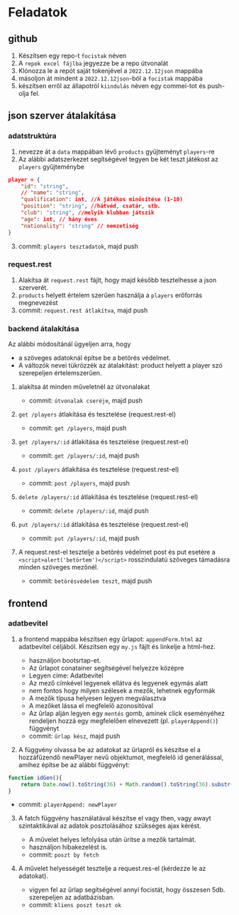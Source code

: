 # Feladatok
## github
1. Készítsen egy repo-t `focistak` néven
2. A `repok excel fájlba` jegyezze be a repo útvonalát
3. Klónozza le a repót saját tokenjével a `2022.12.12json` mappába
4. másoljon át mindent a `2022.12.12json`-ból a `focistak` mappába
5. készítsen erről az állapotról `kiindulás` néven egy commei-tot és push-olja fel.

## json szerver átalakítása
### adatstruktúra
1. nevezze át a `data` mappában lévő `products` gyűjteményt `players`-re
2. Az alábbi adatszerkezet segítségével tegyen be két teszt játékost az `players` gyűjteménybe
```json
player = {
    "id": "string", 
    // "name": "string",
    "qualification": int, //A játékos minősítése (1-10)
    "position": "string", //hátvéd, csatár, stb.
    "club": "string", //melyik klubban játszik
    "age": int, // hány éves
    "nationality": "string" // nemzetiség
}
```
3. commit: `players tesztadatok`, majd push

### request.rest
1. Alakítsa át `request.rest` fájlt, hogy majd később tesztelhesse a json szerverét. 
2. `products` helyett értelem szerűen használja a `players` erőforrás megnevezést
3. commit: `request.rest átlakítva`, majd push

### backend átalakítása
Az alábbi módosítánál ügyeljen arra, hogy 
- a szöveges adatoknál építse be a betörés védelmet.
- A változók nevei tükrözzék az átalakítást: product helyett a player szó szerepeljen értelemszerűen.

1. alakítsa át minden műveletnél az útvonalakat
    - commit: `útvonalak cseréje`, majd push

2. `get /players` átlakítása és tesztelése (request.rest-el)
    - commit: `get /players`, majd push

3. `get /players/:id` átlakítása és tesztelése (request.rest-el)
    - commit: `get /players/:id`, majd push

4. `post /players` átlakítása és tesztelése (request.rest-el)
    - commit: `post /players`, majd push

5. `delete /players/:id` átlakítása és tesztelése (request.rest-el)
    - commit: `delete /players/:id`, majd push    

6. `put /players/:id` átlakítása és tesztelése (request.rest-el)
    - commit: `put /players/:id`, majd push

7. A request.rest-el tesztelje a betörés védelmet post és put esetére a `<script>alert('betörtem')</script>` rosszindulatú szöveges támadásra minden szöveges mezőnél.   
    - commit: `betörésvédelem teszt`, majd push

## frontend        
### adatbevitel
1. a frontend mappába készítsen egy űrlapot: `appendForm.html` az adatbevitel céljából. Készítsen egy `my.js` fájlt és linkelje a html-hez.
    - használjon bootsrtap-et.
    - Az űrlapot conatainer segítségével helyezze középre
    - Legyen címe: Adatbevitel
    - Az mező címkével legyenek ellátva és legyenek egymás alatt
    - nem fontos hogy milyen szélesek a mezők, lehetnek egyformák
    - A mezők típusa helyesen legyen megválasztva
    - A mezőket lássa el megfelelő azonosítóval
    - Az űrlap alján legyen egy `mentés` gomb, aminek click eseményéhez rendeljen hozzá egy megfelelően elnevezett (pl. `playerAppend()`) függvényt
    - commit: `űrlap kész`, majd push

2. A függvény olvassa be az adatokat az űrlapról és készítse el a hozzáfűzendő newPlayer nevű objektumot, megfelelő id generálással, amihez építse be az alábbi függvényt:
```js
function idGen(){
    return Date.now().toString(36) + Math.random().toString(36).substr(2);
}
```
- commit: `playerAppend: newPlayer` 

3. A fatch függvény használatával készítse el vagy then, vagy awayt szintaktikával az adatok posztolásához szükséges ajax kérést. 
    - A művelet helyes lefolyása után ürítse a mezők tartalmát.
    - használjon hibakezelést is.
    - commit: `poszt by fetch`

4. A művelet helyességét tesztelje a request.res-el (kérdezze le az adatokat).
    - vigyen fel az űrlap segítségével annyi focistát, hogy összesen 5db. szerepeljen az adatbázisban.
    - commit: `kliens poszt teszt ok`

